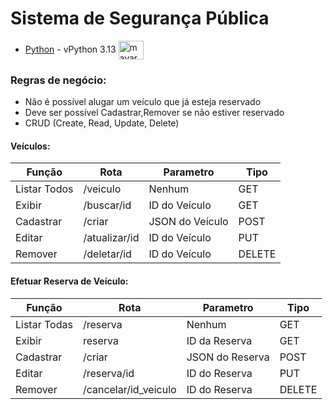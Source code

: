 # Sistema de Segurança Pública

          


* [Python](https://spring.io/projects/spring-boot](https://www.python.org/)) - vPython 3.13 <img align="center" alt="mayara-HTML" height="30" width="40" src="https://cdn.jsdelivr.net/gh/devicons/devicon@latest/icons/python/python-original.svg" >
  

 
 
 ### Regras de negócio:
- Não é possível alugar um veículo que já esteja reservado
- Deve ser possível Cadastrar,Remover se não estiver reservado
- CRUD (Create, Read, Update, Delete)

  
#### Veículos:
| Função | Rota | Parametro | Tipo |
| ------ | ------ | ------ | ------ |
| Listar Todos | /veiculo | Nenhum | GET
| Exibir | /buscar/id | ID do Veículo | GET
| Cadastrar | /criar | JSON do Veículo | POST
| Editar | /atualizar/id | ID do Veículo | PUT
| Remover | /deletar/id| ID do Veículo | DELETE


#### Efetuar Reserva de Veículo:
| Função | Rota | Parametro | Tipo |
| ------ | ------ | ------ | ------ |
| Listar Todas | /reserva | Nenhum | GET
| Exibir | reserva| ID da Reserva | GET
| Cadastrar | /criar| JSON do Reserva | POST
| Editar | /reserva/id | ID do Reserva | PUT
| Remover | /cancelar/id_veiculo | ID do Reserva | DELETE
